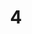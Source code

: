 ---
title: '4'
image: /uploads/gallery-4.jpg
image_alt-text: Fort Lauderdale Residence with transitional master bedroom custom woodwork and design
work-type: transitional
---